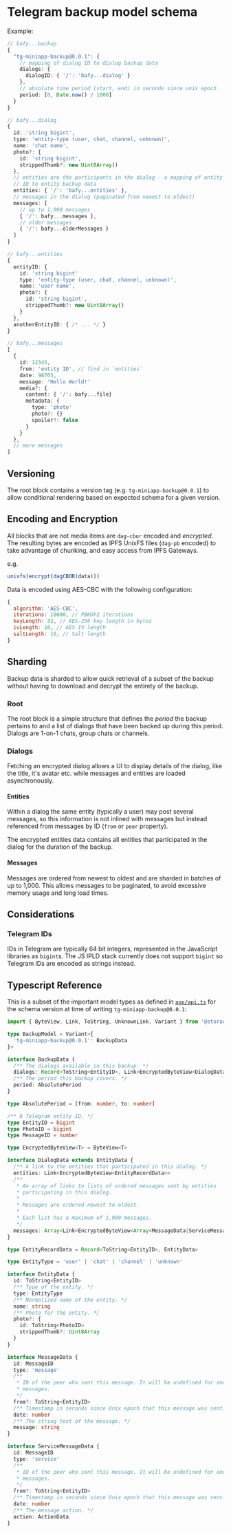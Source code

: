 # Telegram backup model schema

Example:

```ts
// bafy...backup
{
  "tg-miniapp-backup@0.0.1": {
    // mapping of dialog ID to dialog backup data
    dialogs: {
      dialogID: { '/': 'bafy...dialog' }
    },
    // absolute time period (start, end) in seconds since unix epoch
    period: [0, Date.now() / 1000]
  }
}

// bafy...dialog
{
  id: 'string bigint',
  type: 'entity-type (user, chat, channel, unknown)',
  name: 'chat name',
  photo?: {
    id: 'string bigint',
    strippedThumb?: new Uint8Array()
  },
  // entities are the participants in the dialog - a mapping of entity
  // ID to entity backup data
  entities: { '/': 'bafy...entities' },
  // messages in the dialog (paginated from newest to oldest)
  messages: [
    // up to 1,000 messages
    { '/': bafy...messages },
    // older messages
    { '/': bafy...olderMessages }
  ]
}

// bafy...entities
{
  entityID: {
    id: 'string bigint'
    type: 'entity-type (user, chat, channel, unknown)',
    name: 'user name',
    photo?: {
      id: 'string bigint',
      strippedThumb?: new Uint8Array()
    }
  },
  anotherEntityID: { /* ... */ }
}

// bafy...messages
[
  {
    id: 12345,
    from: 'entity ID', // find in `entities`
    date: 98765,
    message: 'Hello World!'
    media?: {
      content: { '/': bafy...file}
      metadata: {
        type: 'photo'
        photo?: {}
        spoiler?: false
      }
    }
  },
  // more messages
]
```

## Versioning

The root block contains a version tag (e.g. `tg-miniapp-backup@0.0.1`) to allow conditional rendering based on expected schema for a given version.

## Encoding and Encryption

All blocks that are not media items are `dag-cbor` encoded and _encrypted_. The resulting bytes are encoded as IPFS UnixFS files (`dag-pb` encoded) to take advantage of chunking, and easy access from IPFS Gateways.

e.g.

```js
unixfs(encrypt(dagCBOR(data)))
```

Data is encoded using AES-CBC with the following configuration:

```js
{
  algorithm: 'AES-CBC',
  iterations: 10000, // PBKDF2 iterations
  keyLength: 32, // AES-256 key length in bytes
  ivLength: 16, // AES IV length
  saltLength: 16, // Salt length
}
```

## Sharding

Backup data is sharded to allow quick retrieval of a subset of the backup without having to download and decrypt the entirety of the backup.

### Root

The root block is a simple structure that defines the _period_ the backup pertains to and a list of dialogs that have been backed up during this period. Dialogs are 1-on-1 chats, group chats or channels.

### Dialogs

Fetching an encrypted dialog allows a UI to display details of the dialog, like the title, it's avatar etc. while messages and entities are loaded asynchronously.

#### Entities

Within a dialog the same entity (typically a user) may post several messages, so this information is not inlined with messages but instead referenced from messages by ID (`from` or `peer` property).

The encrypted entities data contains all entities that participated in the dialog for the duration of the backup.

#### Messages

Messages are ordered from newest to oldest and are sharded in batches of up to 1,000. This allows messages to be paginated, to avoid excessive memory usage and long load times.

## Considerations

### Telegram IDs

IDs in Telegram are typically 64 bit integers, represented in the JavaScript libraries as `bigint`s. The JS IPLD stack currently does not support `bigint` so Telegram IDs are encoded as strings instead.

## Typescript Reference

This is a subset of the important model types as defined in [`app/api.ts`](../app/api.ts) for the schema version at time of writing `tg-miniapp-backup@0.0.1`:

```ts
import { ByteView, Link, ToString, UnknownLink, Variant } from '@storacha/ui-react'

type BackupModel = Variant<{
  'tg-miniapp-backup@0.0.1': BackupData
}>

interface BackupData {
  /** The dialogs available in this backup. */
  dialogs: Record<ToString<EntityID>, Link<EncryptedByteView<DialogData>>>
  /** The period this backup covers. */
  period: AbsolutePeriod
}

type AbsolutePeriod = [from: number, to: number]

/** A Telegram entity ID. */
type EntityID = bigint
type PhotoID = bigint
type MessageID = number

type EncryptedByteView<T> = ByteView<T>

interface DialogData extends EntityData {
  /** A link to the entities that participated in this dialog. */
  entities: Link<EncryptedByteView<EntityRecordData>>
  /**
   * An array of links to lists of ordered messages sent by entities
   * participating in this dialog.
   *
   * Messages are ordered newest to oldest.
   *
   * Each list has a maximum of 1,000 messages.
   */
  messages: Array<Link<EncryptedByteView<Array<MessageData|ServiceMessageData>>>>
}

type EntityRecordData = Record<ToString<EntityID>, EntityData>

type EntityType = 'user' | 'chat' | 'channel' | 'unknown'

interface EntityData {
  id: ToString<EntityID>
  /** Type of the entity. */
  type: EntityType
  /** Normalized name of the entity. */
  name: string
  /** Photo for the entity. */
  photo?: {
    id: ToString<PhotoID>
    strippedThumb?: Uint8Array
  }
}

interface MessageData {
  id: MessageID
  type: 'message'
  /**
   * ID of the peer who sent this message. It will be undefined for anonymous
   * messages.
   */
  from?: ToString<EntityID>
  /** Timestamp in seconds since Unix epoch that this message was sent. */
  date: number
  /** The string text of the message. */
  message: string
}

interface ServiceMessageData {
  id: MessageID
  type: 'service'
  /**
   * ID of the peer who sent this message. It will be undefined for anonymous
   * messages.
   */
  from?: ToString<EntityID>
  /** Timestamp in seconds since Unix epoch that this message was sent. */
  date: number
  /** The message action. */
  action: ActionData
}
```
